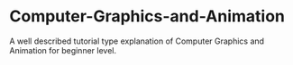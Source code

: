 # Computer-Graphics-and-Animation
A well described tutorial type explanation of Computer Graphics and Animation for beginner level.
